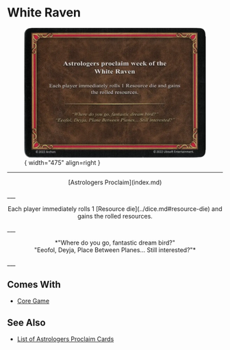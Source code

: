 # White Raven

<figure markdown="span">

![White Raven](../assets/astrologers_proclaim-white_raven.webp){ width="475" align=right }

</figure>

___
<p style="text-align: center;" markdown>[Astrologers Proclaim](index.md)</p>
___
<p style="text-align: center;" markdown>Each player immediately rolls 1 [Resource die](../dice.md#resource-die) and gains the rolled resources.</p>
___
<p style="text-align: center;" markdown>*"Where do you go, fantastic dream bird?"<br>"Eeofol, Deyja, Place Between Planes... Still interested?"*</p>
___


## Comes With

- [Core Game](../content/core_game.md)


## See Also

- [List of Astrologers Proclaim Cards](index.md)
